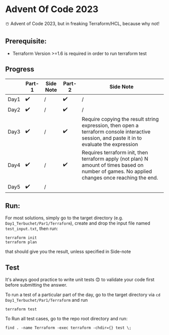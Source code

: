 # Advent Of Code 2023

☃️ Advent of Code 2023, but in freaking Terraform/HCL, because why not!

## Prerequisite: 

* Terraform Version >=1.6 is required in order to run terraform test

## Progress

|      | Part-1 | Side Note | Part-2 | Side Note                                                                                                                                      |
| ---- | ------ | --------- | ------ | ---------------------------------------------------------------------------------------------------------------------------------------------- |
| Day1 | ✔️     | /         | ✔️     | /                                                                                                                                              |
| Day2 | ✔️     | /         | ✔️     | /                                                                                                                                              |
| Day3 | ✔️     | /         | ✔️     | Require copying the result string expression, then open a terraform console interactive session,  and paste it in to evaluate the expression   |
| Day4 | ✔️     | /         | ✔️     | Requires terraform init, then terraform apply (not plan) N amount of times based on number of games. No applied changes once reaching the end. |
| Day5 | ✔️     | /         |        |                                                                                                                                                |

## Run:

For most solutions, simply go to the target directory (e.g. `Day1_Terbuchet/Par1/Terraform`), create and drop the input file named `test_input.txt`, then run:

```
terraform init
terraform plan
```

that should give you the result, unless specified in Side-note

## Test

It's always good practice to write unit tests 😊 to validate your code first before submitting the answer.

To run a test of a particular part of the day, go to the target directory via `cd Day1_Terbuchet/Par1/Terraform` and run

```
terraform test
```

To Run all test cases, go to the repo root directory and run:

```
find . -name Terraform -exec terraform -chdir={} test \;
```